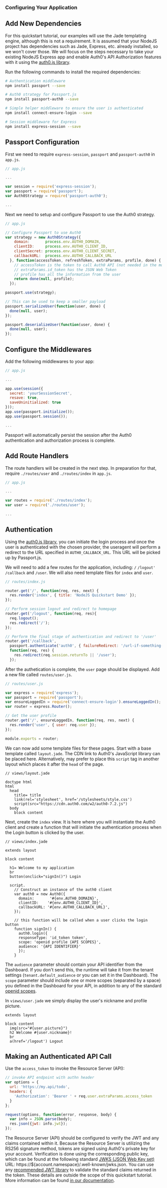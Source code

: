 ### Configuring Your Application

## Add New Dependencies

For this quickstart tutorial, our examples will use the Jade templating engine, although this is not a requirement. It is assumed that your NodeJS project has dependencies such as Jade, Express, etc. already installed, so we won't cover those. We will focus on the steps necessary to take your existing NodeJS Express app and enable Auth0's API Authorization features with it using the [auth0.js library](/libraries/auth0js).

Run the following commands to install the required dependencies: 

```bash
# Authentication middleware
npm install passport --save

# Auth0 strategy for Passport.js
npm install passport-auth0 --save

# Simple helper middleware to ensure the user is authenticated
npm install connect-ensure-login --save

# Session middleware for Express
npm install express-session --save

```

## Passport Configuration

First we need to require `express-session`, `passport` and `passport-auth0` in `app.js`.

```js
// app.js

...

var session = require('express-session');
var passport = require('passport');
var Auth0Strategy = require('passport-auth0');

...
```

Next we need to setup and configure Passport to use the Auth0 strategy.

```js
// app.js

// Configure Passport to use Auth0
var strategy = new Auth0Strategy({
    domain:       process.env.AUTH0_DOMAIN,
    clientID:     process.env.AUTH0_CLIENT_ID,
    clientSecret: process.env.AUTH0_CLIENT_SECRET,
    callbackURL:  process.env.AUTH0_CALLBACK_URL
  }, function(accessToken, refreshToken, extraParams, profile, done) {
    // accessToken is the token to call Auth0 API (not needed in the most cases)
    // extraParams.id_token has the JSON Web Token
    // profile has all the information from the user
    return done(null, profile);
  });

passport.use(strategy);

// This can be used to keep a smaller payload
passport.serializeUser(function(user, done) {
  done(null, user);
});

passport.deserializeUser(function(user, done) {
  done(null, user);
});
```

## Configure the Middlewares

Add the following middlewares to your app:

```js
// app.js

...

app.use(session({
  secret: 'yourSessionSecret',
  resave: true,
  saveUninitialized: true
}));
app.use(passport.initialize());
app.use(passport.session());

...
```

Passport will automatically persist the session after the Auth0 authentication and authorization process is complete.

## Add Route Handlers

The route handlers will be created in the next step. In preparation for that, require `./routes/user` and `./routes/index` in `app.js`.

```js
// app.js

...

var routes = require('./routes/index');
var user = require('./routes/user');

...
```

## Authentication

Using the [auth0.js library](/libraries/auth0js), you can initiate the login process and once the user is authenticated with the chosen provider, the useragent will perform a redirect to the URL specified in `AUTH0_CALLBACK_URL`. This URL will be picked up by Passport.js.

We will need to add a few routes for the application, including: `/` `/logout'` `/callback` and `/user`. We will also need template files for `index` and `user`.

```js
// routes/index.js

router.get('/', function(req, res, next) {
  res.render('index', { title: 'NodeJS Quickstart Demo' });
});

// Perform session logout and redirect to homepage
router.get('/logout', function(req, res){
  req.logout();
  res.redirect('/');
});

// Perform the final stage of authentication and redirect to '/user'
router.get('/callback',
  passport.authenticate('auth0', { failureRedirect: '/url-if-something-fails' }),
  function(req, res) {
    res.redirect(req.session.returnTo || '/user');
  });
```

After the authetication is complete, the `user` page should be displayed. Add a new file called `routes/user.js`.

```js
// routes/user.js

var express = require('express');
var passport = require('passport');
var ensureLoggedIn = require('connect-ensure-login').ensureLoggedIn();
var router = express.Router();

// Get the user profile
router.get('/', ensureLoggedIn, function(req, res, next) {
  res.render('user', { user: req.user });
});

module.exports = router;
```

We can now add some template files for these pages. Start with a base template called `layout.jade`. The CDN link to Auth0's JavaScript library can be placed here. Alternatively, may prefer to place this `script` tag in another layout which places it after the `head` of the page.

```jade
// views/layout.jade

doctype html
html
  head
    title= title
    link(rel='stylesheet', href='/stylesheets/style.css')
    script(src="https://cdn.auth0.com/w2/auth0-7.2.js")
  body
    block content
```

Next, create the `index` view. It is here where you will instantiate the Auth0 client and create a function that will initiate the authentication process when the Login button is clicked by the user.

```jade
// views/index.jade

extends layout

block content

  h1= Welcome to my application
  br
  button(onclick="signIn()") Login

  script.
    // Construct an instance of the auth0 client
    var auth0 = new Auth0({
      domain:       '#{env.AUTH0_DOMAIN}',
      clientID:    '#{env.AUTH0_CLIENT_ID}',
      callbackURL: '#{env.AUTH0_CALLBACK_URL}',
    });
    
    // this function will be called when a user clicks the login button
    function signIn() {
      auth0.login({
      responseType: 'id_token token',
      scope: 'openid profile {API SCOPES}',
      audience: '{API IDENTIFIER}'
      });
    }

```

The `audience` parameter should contain your API identifier from the Dashboard. If you don't send this, the runtime will take it from the tenant settings (`tenant.default_audience` or you can set it in the Dashboard). The `scope` parameter should include one or more scopes (separated by a space) you defined in the Dashboard for your API, in addition to any of the standard [openid scopes](https://auth0.com/docs/scopes).

In `views/user.jade` we simply display the user's nickname and profile picture.

```jade
extends layout

block content
  img(src="#{user.picture}")
  h2 Welcome #{user.nickname}!
  br
  a(href='/logout') Logout
```

## Making an Authenticated API Call

Use the `access_token` to invoke the Resource Server (API):

```js
// invoke API endpoint with authn header
var options = {
  url: 'https://my.api/todo',
  headers: {
    'Authorization': 'Bearer ' + req.user.extraParams.access_token
  }
};

request(options, function(error, response, body) {
  var info = JSON.parse(body);
  res.json({jwt: info.jwt});
});

```

The Resource Server (API) should be configured to verify the JWT and any claims contained within it. Because the Resource Server is utilizing the RS256 signature method, tokens are signed using Auth0's private key for your account. Verification is done using the corresponding public key, which can be found at the following standard [JWKS (JSON Web Key set)](https://self-issued.info/docs/draft-ietf-jose-json-web-key.html) URL: https://${account.namespace}/.well-known/jwks.json. You can use any [recommended JWT library](https://jwt.io) to validate the standard claims returned in the token. These details are outside the scope of this quickstart tutorial. More information can be found [in our documentation](https://auth0.com/docs/api-auth/config/asking-for-access-tokens).

